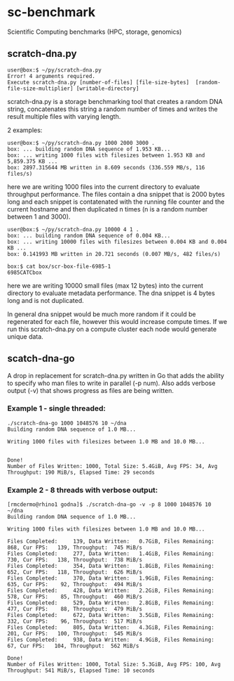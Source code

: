 sc-benchmark
============

Scientific Computing benchmarks (HPC, storage, genomics)


scratch-dna.py
--------------

    user@box:$ ~/py/scratch-dna.py
    Error! 4 arguments required. 
    Execute scratch-dna.py [number-of-files] [file-size-bytes]  [random-file-size-multiplier] [writable-directory]

scratch-dna.py is a storage benchmarking tool that creates a random DNA string, concatenates this string a random number of times and writes the result multiple files with varying length. 

2 examples: 

    user@box:$ ~/py/scratch-dna.py 1000 2000 3000 .
    box: ... building random DNA sequence of 1.953 KB...
    box: ... writing 1000 files with filesizes between 1.953 KB and 5,859.375 KB ...
    box: 2897.315644 MB written in 8.609 seconds (336.559 MB/s, 116 files/s)

here we are writing 1000 files into the current directory to evaluate throughput performance. The files contain a dna snippet that is 2000 bytes long and each snippet is contatenated with the running file counter and the current hostname and then duplicated n times (n is a random number between 1 and 3000).

    user@box:$ ~/py/scratch-dna.py 10000 4 1 .
    box: ... building random DNA sequence of 0.004 KB...
    box: ... writing 10000 files with filesizes between 0.004 KB and 0.004 KB ...
    box: 0.141993 MB written in 20.721 seconds (0.007 MB/s, 482 files/s)
    
    box:$ cat box/scr-box-file-6985-1
    6985CATCbox

here we are writing 10000 small files (max 12 bytes) into the current directory to evaluate metadata performance. The dna snippet is 4 bytes long and is not duplicated.

In general dna snippet would be much more random if it could be regenerated for each file, however this would increase compute times. If we run this scratch-dna.py on a compute cluster each node would generate unique data.

scatch-dna-go
-------------

A drop in replacement for scratch-dna.py written in Go that adds the ability to specify who man files to write in parallel (-p num). Also adds verbose output (-v) that shows progress as files are being written.

### Example 1 - single threaded:

```
./scratch-dna-go 1000 1048576 10 ~/dna
Building random DNA sequence of 1.0 MB...

Writing 1000 files with filesizes between 1.0 MB and 10.0 MB...


Done!
Number of Files Written: 1000, Total Size: 5.4GiB, Avg FPS: 34, Avg Throughput: 190 MiB/s, Elapsed Time: 29 seconds
```

### Example 2 - 8 threads with verbose output:

```
[rmcdermo@rhino1 godna]$ ./scratch-dna-go -v -p 8 1000 1048576 10 ~/dna
Building random DNA sequence of 1.0 MB...

Writing 1000 files with filesizes between 1.0 MB and 10.0 MB...

Files Completed:     139, Data Written:   0.7GiB, Files Remaining:     868, Cur FPS:   139, Throughput:  745 MiB/s
Files Completed:     277, Data Written:   1.4GiB, Files Remaining:     730, Cur FPS:   138, Throughput:  738 MiB/s
Files Completed:     354, Data Written:   1.8GiB, Files Remaining:     652, Cur FPS:   118, Throughput:  626 MiB/s
Files Completed:     370, Data Written:   1.9GiB, Files Remaining:     635, Cur FPS:    92, Throughput:  494 MiB/s
Files Completed:     428, Data Written:   2.2GiB, Files Remaining:     578, Cur FPS:    85, Throughput:  460 MiB/s
Files Completed:     529, Data Written:   2.8GiB, Files Remaining:     477, Cur FPS:    88, Throughput:  479 MiB/s
Files Completed:     672, Data Written:   3.5GiB, Files Remaining:     332, Cur FPS:    96, Throughput:  517 MiB/s
Files Completed:     805, Data Written:   4.3GiB, Files Remaining:     201, Cur FPS:   100, Throughput:  545 MiB/s
Files Completed:     938, Data Written:   4.9GiB, Files Remaining:      67, Cur FPS:   104, Throughput:  562 MiB/s

Done!
Number of Files Written: 1000, Total Size: 5.3GiB, Avg FPS: 100, Avg Throughput: 541 MiB/s, Elapsed Time: 10 seconds
```
